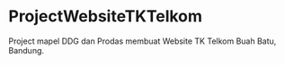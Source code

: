 # ProjectWebsiteTKTelkom
Project mapel DDG dan Prodas membuat Website TK Telkom Buah Batu, Bandung.
